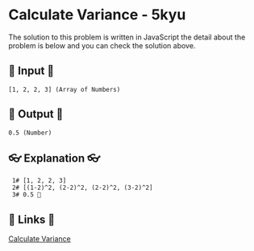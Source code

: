 # Calculate Variance - 5kyu

The solution to this problem is written in JavaScript the detail about the problem is below and you can check the solution above.

## 🥚 Input 🥚

```
[1, 2, 2, 3] (Array of Numbers)
```

## 🐣 Output 🐣

```
0.5 (Number)
```

## 👓 Explanation 👓

```
 1# [1, 2, 2, 3]
 2# [(1-2)^2, (2-2)^2, (2-2)^2, (3-2)^2]
 3# 0.5 🎉
```

## 🔗 Links 🔗

[Calculate Variance](https://www.codewars.com/kata/5266fba01283974e720000fa)
